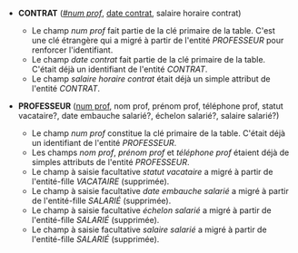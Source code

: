 - **CONTRAT** (<u>_#num prof_</u>, <u>date contrat</u>, salaire horaire contrat)
  - Le champ _num prof_ fait partie de la clé primaire de la table. C'est une clé étrangère qui a migré à partir de l'entité _PROFESSEUR_ pour renforcer l'identifiant.
  - Le champ _date contrat_ fait partie de la clé primaire de la table. C'était déjà un identifiant de l'entité _CONTRAT_.
  - Le champ _salaire horaire contrat_ était déjà un simple attribut de l'entité _CONTRAT_.

- **PROFESSEUR** (<u>num prof</u>, nom prof, prénom prof, téléphone prof, statut vacataire?, date embauche salarié?, échelon salarié?, salaire salarié?)
  - Le champ _num prof_ constitue la clé primaire de la table. C'était déjà un identifiant de l'entité _PROFESSEUR_.
  - Les champs _nom prof_, _prénom prof_ et _téléphone prof_ étaient déjà de simples attributs de l'entité _PROFESSEUR_.
  - Le champ à saisie facultative _statut vacataire_ a migré à partir de l'entité-fille _VACATAIRE_ (supprimée).
  - Le champ à saisie facultative _date embauche salarié_ a migré à partir de l'entité-fille _SALARIÉ_ (supprimée).
  - Le champ à saisie facultative _échelon salarié_ a migré à partir de l'entité-fille _SALARIÉ_ (supprimée).
  - Le champ à saisie facultative _salaire salarié_ a migré à partir de l'entité-fille _SALARIÉ_ (supprimée).
